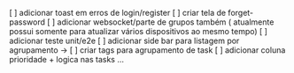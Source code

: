 [ ] adicionar toast em erros de login/register
[ ] criar tela de forget-password
[ ] adicionar websocket/parte de grupos também ( atualmente possui somente para atualizar vários dispositivos ao mesmo tempo)
[ ] adicionar teste unit/e2e
[ ] adicionar side bar para listagem por agrupamento -> [ ] criar tags para agrupamento de task
[ ] adicionar coluna prioridade + logica nas tasks
...
